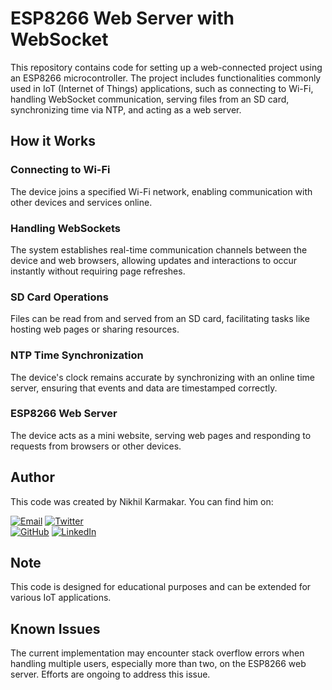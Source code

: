 # ESP8266 Web Server with WebSocket

This repository contains code for setting up a web-connected project using an ESP8266 microcontroller. The project includes functionalities commonly used in IoT (Internet of Things) applications, such as connecting to Wi-Fi, handling WebSocket communication, serving files from an SD card, synchronizing time via NTP, and acting as a web server.

## How it Works

### Connecting to Wi-Fi

The device joins a specified Wi-Fi network, enabling communication with other devices and services online.

### Handling WebSockets

The system establishes real-time communication channels between the device and web browsers, allowing updates and interactions to occur instantly without requiring page refreshes.

### SD Card Operations

Files can be read from and served from an SD card, facilitating tasks like hosting web pages or sharing resources.

### NTP Time Synchronization

The device's clock remains accurate by synchronizing with an online time server, ensuring that events and data are timestamped correctly.

### ESP8266 Web Server

The device acts as a mini website, serving web pages and responding to requests from browsers or other devices.

## Author

This code was created by Nikhil Karmakar. You can find him on:

[![Email](https://img.shields.io/badge/Email-nikhilbroo%40hotmail.com-red)](mailto:nikhilbroo@hotmail.com)
[![Twitter](https://img.shields.io/badge/Twitter-%40karnikhil-blue)](https://twitter.com/karnikhil90)
<br>
[![GitHub](https://img.shields.io/badge/GitHub-%40Karnikhil90-green)](https://github.com/Karnikhil90)
[![LinkedIn](https://img.shields.io/badge/LinkedIn-Nikhil%20Karmakar-blue)](https://www.linkedin.com/in/karnikhil90/)

## Note

This code is designed for educational purposes and can be extended for various IoT applications.

## Known Issues

The current implementation may encounter stack overflow errors when handling multiple users, especially more than two, on the ESP8266 web server. Efforts are ongoing to address this issue.
